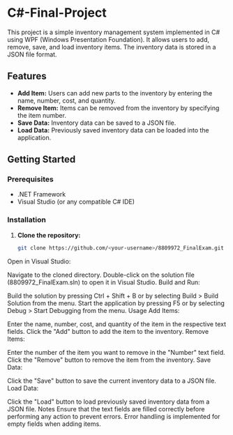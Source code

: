 # C#-Final-Project

This project is a simple inventory management system implemented in C# using WPF (Windows Presentation Foundation). It allows users to add, remove, save, and load inventory items. The inventory data is stored in a JSON file format.

## Features

- **Add Item:** Users can add new parts to the inventory by entering the name, number, cost, and quantity.
- **Remove Item:** Items can be removed from the inventory by specifying the item number.
- **Save Data:** Inventory data can be saved to a JSON file.
- **Load Data:** Previously saved inventory data can be loaded into the application.

## Getting Started

### Prerequisites

- .NET Framework
- Visual Studio (or any compatible C# IDE)

### Installation

1. **Clone the repository:**
   ```bash
   git clone https://github.com/<your-username>/8809972_FinalExam.git

Open in Visual Studio:

Navigate to the cloned directory.
Double-click on the solution file (8809972_FinalExam.sln) to open it in Visual Studio.
Build and Run:

Build the solution by pressing Ctrl + Shift + B or by selecting Build > Build Solution from the menu.
Start the application by pressing F5 or by selecting Debug > Start Debugging from the menu.
Usage
Add Items:

Enter the name, number, cost, and quantity of the item in the respective text fields.
Click the "Add" button to add the item to the inventory.
Remove Items:

Enter the number of the item you want to remove in the "Number" text field.
Click the "Remove" button to remove the item from the inventory.
Save Data:

Click the "Save" button to save the current inventory data to a JSON file.
Load Data:

Click the "Load" button to load previously saved inventory data from a JSON file.
Notes
Ensure that the text fields are filled correctly before performing any action to prevent errors.
Error handling is implemented for empty fields when adding items.

